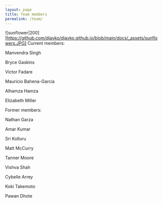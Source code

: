 ```yaml
---
layout: page
title: Team members 
permalink: /team/
---
```

![sunflower|200][https://github.com/djavko/djavko.github.io/blob/main/docs/_assets/sunflowers.JPG]
Current members:

Manvendra Singh

Bryce Gaskins

Victor Fadare

Mauricio Bahena-Garcia

Alhamza Hamza

Elizabeth Miller

Former members:

Nathan Garza

Amar Kumar

Sri Kolluru

Matt McCurry

Tanner Moore

Vishva Shah

Cybelle Arrey

Koki Takemoto

Pawan Dhote



